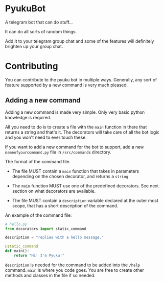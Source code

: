 # PyukuBot
A telegram bot that can do stuff...

It can do all sorts of random things. 

Add it to your telegram group chat and some of the features will definitely brighten up your group chat.

# Contributing
You can contribute to the pyuku bot in multiple ways. Generally, any sort of feature supported by a new command is very much pleased. 


## Adding a new command

Adding a new command is made very simple. Only very basic python knowledge is required.

All you need to do is to create a file with the `main` function in there that returns a string and that's it.
The decorators will take care of all the bot logic and you won't need to ever touch these.


If you want to add a new command for the bot to support, add a new `nameofyourcommand.py` file in `/src/commands` directory.

The format of the command file.

 - The file MUST contain a `main` function that takes in parameters depending on the chosen decorator, and returns a `string`
 
 - The `main` function MUST use one of the predefined decorators. See next section on what decorators are available.
 
 - The file MUST contain a `description` variable declared at the outer most scope, that has a short description of the command. 
 
An example of the command file:

```python
# hello.py
from decorators import static_command

description = "replies with a hello message."

@static_command
def main():
	return "Hi! I'm Pyuku!"

```
 
`description` is needed for the command to be added into the `/help` command.
`main` is where you code goes. You are free to create other methods and classes in the file if so needed.
